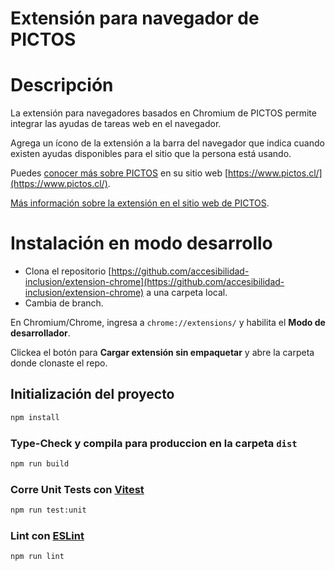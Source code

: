 # Extensión para navegador de PICTOS

# Descripción

La extensión para navegadores basados en Chromium de PICTOS permite integrar las ayudas de tareas web en el navegador.

Agrega un ícono de la extensión a la barra del navegador que indica cuando existen ayudas disponibles para el sitio que la persona está usando.

Puedes [conocer más sobre PICTOS](https://www.pictos.cl/) en su sitio web [https://www.pictos.cl/](https://www.pictos.cl/).

[Más información sobre la extensión en el sitio web de PICTOS](https://www.pictos.cl/que-es-pictos/pictos-en-tu-navegador/).

# Instalación en modo desarrollo

- Clona el repositorio [https://github.com/accesibilidad-inclusion/extension-chrome](https://github.com/accesibilidad-inclusion/extension-chrome) a una carpeta local.
- Cambia de branch.

En Chromium/Chrome, ingresa a `chrome://extensions/` y habilita el **Modo de desarrollador**.

Clickea el botón para **Cargar extensión sin empaquetar** y abre la carpeta donde clonaste el repo.

## Initialización del proyecto

```sh
npm install
```

### Type-Check y compila para produccion en la carpeta `dist`

```sh
npm run build
```

### Corre Unit Tests con [Vitest](https://vitest.dev/)

```sh
npm run test:unit
```

### Lint con [ESLint](https://eslint.org/)

```sh
npm run lint
```
